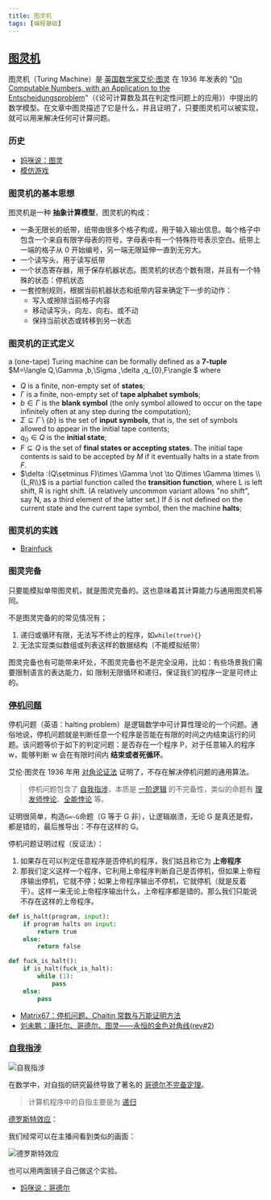 ```yaml
---
title: 图灵机
tags: [编程基础]
---
```


## [图灵机](https://zh.wikipedia.org/wiki/%E5%9B%BE%E7%81%B5%E6%9C%BA)

图灵机（Turing Machine）是 [英国数学家艾伦·图灵](https://zh.wikipedia.org/wiki/%E8%89%BE%E4%BC%A6%C2%B7%E5%9B%BE%E7%81%B5) 在 1936 年发表的 "[On Computable Numbers, with an Application to the Entscheidungsproblem](https://www.cs.virginia.edu/~robins/Turing_Paper_1936.pdf)"（《论可计算数及其在判定性问题上的应用》）中提出的数学模型。在文章中图灵描述了它是什么，并且证明了，只要图灵机可以被实现，就可以用来解决任何可计算问题。

### 历史

- [妈咪说：图灵](https://www.bilibili.com/video/av30479683?from=search&seid=11735601712045998475)
- [模仿游戏](https://movie.douban.com/subject/10463953/)

<!--more-->

### 图灵机的基本思想

图灵机是一种 **抽象计算模型**，图灵机的构成：

- 一条无限长的纸带，纸带由很多个格子构成，用于输入输出信息。每个格子中包含一个来自有限字母表的符号，字母表中有一个特殊符号表示空白。纸带上一端的格子从 0 开始编号，另一端无限延伸一直到无穷大。
- 一个读写头，用于读写纸带
- 一个状态寄存器，用于保存机器状态。图灵机的状态个数有限，并且有一个特殊的状态：停机状态
- 一套控制规则，根据当前机器状态和纸带内容来确定下一步的动作：
  - 写入或擦除当前格子内容
  - 移动读写头，向左、向右、或不动
  - 保持当前状态或转移到另一状态

### 图灵机的正式定义

a (one-tape) Turing machine can be formally defined as a **7-tuple** $M=\langle Q,\Gamma ,b,\Sigma ,\delta ,q\_{0},F\rangle $ where

- $Q$ is a finite, non-empty set of **states**;
- $\Gamma$ is a finite, non-empty set of **tape alphabet symbols**;
- $b\in \Gamma$ is the **blank symbol** (the only symbol allowed to occur on the tape infinitely often at any step during the computation);
- $\Sigma \subseteq \Gamma \setminus \{b\}$ is the set of **input symbols**, that is, the set of symbols allowed to appear in the initial tape contents;
- $q_{0}\in Q$ is the **initial state**;
- $F\subseteq Q$ is the set of **final states or accepting states**. The initial tape contents is said to be accepted by $M$ if it eventually halts in a state from $F$.
- $\delta :(Q\setminus F)\times \Gamma \not \to Q\times \Gamma \times \\{L,R\\}$ is a partial function called the **transition function**, where L is left shift, R is right shift. (A relatively uncommon variant allows "no shift", say N, as a third element of the latter set.) If $\delta$ is not defined on the current state and the current tape symbol, then the machine **halts**;

### 图灵机的实践

- [Brainfuck](https://zh.wikipedia.org/wiki/Brainfuck)

### 图灵完备

只要能模拟单带图灵机，就是图灵完备的。这也意味着其计算能力与通用图灵机等同。

不是图灵完备的的常见情况有；

1. 递归或循环有限，无法写不终止的程序，如`while(true){}`
2. 无法实现类似数组或列表这样的数据结构（不能模拟纸带）

图灵完备也有可能带来坏处，不图灵完备也不是完全没用，比如：有些场景我们需要限制语言的表达能力，如 限制无限循环和递归，保证我们的程序一定是可终止的。

### [停机问题](https://zh.wikipedia.org/wiki/%E5%81%9C%E6%9C%BA%E9%97%AE%E9%A2%98)

停机问题（英语：halting problem）是逻辑数学中可计算性理论的一个问题。通俗地说，停机问题就是判断任意一个程序是否能在有限的时间之内结束运行的问题。该问题等价于如下的判定问题：是否存在一个程序 P，对于任意输入的程序 w，能够判断 w 会在有限时间内 **结束或者死循环**。

艾伦·图灵在 1936 年用 [对角论证法](https://zh.wikipedia.org/wiki/%E5%B0%8D%E8%A7%92%E8%AB%96%E8%AD%89%E6%B3%95) 证明了，不存在解决停机问题的通用算法。

> 停机问题包含了 [自我指涉](https://zh.wikipedia.org/wiki/%E8%87%AA%E6%8C%87)，本质是 [一阶逻辑](https://zh.wikipedia.org/wiki/%E4%B8%80%E9%98%B6%E9%80%BB%E8%BE%91) 的不完备性，类似的命题有 [理发师悖论](https://zh.wikipedia.org/wiki/%E7%90%86%E5%8F%91%E5%B8%88%E6%82%96%E8%AE%BA)、[全能悖论](https://zh.wikipedia.org/wiki/%E5%85%A8%E8%83%BD%E6%82%96%E8%AB%96) 等。

证明很简单，构造`G=~G`命题（G 等于 G 非），让逻辑崩溃，无论 G 是真还是假，都是错的，最后推导出：不存在这样的 G。

停机问题证明过程（反证法）：

1. 如果存在可以判定任意程序是否停机的程序，我们姑且称它为 **上帝程序**
2. 那我们定义这样一个程序，它利用上帝程序判断自己是否停机，但如果上帝程序输出停机，它就不停；如果上帝程序输出不停机，它就停机（就是反着干）。这样一来无论上帝程序输出什么，上帝程序都是错的。那么我们只能说不存在这样的上帝程序。

```python
def is_halt(program, input):
    if program halts on input:
        return true
    else:
        return false

def fuck_is_halt():
    if is_halt(fuck_is_halt):
        while (1):
            pass
    else:
        pass
```

- [Matrix67：停机问题、Chaitin 常数与万能证明方法](http://www.matrix67.com/blog/archives/901)
- [刘未鹏：康托尔、哥德尔、图灵——永恒的金色对角线(rev#2)](https://blog.csdn.net/pongba/article/details/1336028)

### [自我指涉](https://zh.wikipedia.org/wiki/%E8%87%AA%E6%8C%87)

![自我指涉](https://upload.wikimedia.org/wikipedia/commons/thumb/f/fa/Ouroboros.png/220px-Ouroboros.png)

在数学中，对自指的研究最终导致了著名的 [哥德尔不完备定理](https://zh.wikipedia.org/wiki/%E5%93%A5%E5%BE%B7%E5%B0%94%E4%B8%8D%E5%AE%8C%E5%A4%87%E5%AE%9A%E7%90%86)。

> 计算机程序中的自指主要是为 [递归](https://zh.wikipedia.org/wiki/%E9%80%92%E5%BD%92)

[德罗斯特效应](https://zh.wikipedia.org/wiki/%E5%BE%B7%E7%BD%97%E6%96%AF%E7%89%B9%E6%95%88%E5%BA%94)：

我们经常可以在主播间看到类似的画面：

![德罗斯特效应](https://upload.wikimedia.org/wikipedia/commons/thumb/b/b3/Screenshot_Recursion_via_vlc.png/128px-Screenshot_Recursion_via_vlc.png)

也可以用两面镜子自己做这个实验。

- [妈咪说：哥德尔](https://www.bilibili.com/video/av31411706?from=search&seid=7703410137961337640)
